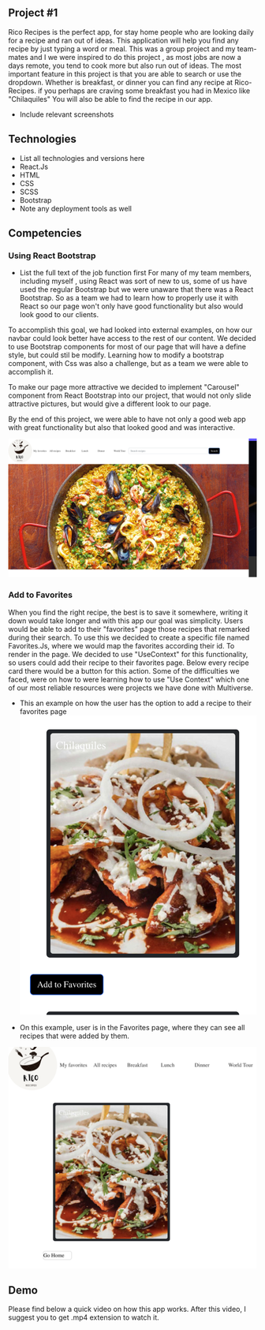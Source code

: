 ## Project #1

Rico Recipes is the perfect app, for stay home people who are looking daily for a recipe and ran out of ideas. This application will help you find any recipe by just typing a word or meal.
This was a group project and my team-mates and I we were inspired to do this project , as most jobs are now a days remote, you tend to cook more but also run out of ideas.
The most important feature in this project is that you are able to search or use the dropdown. Whether is breakfast, or dinner you can find any recipe at Rico-Recipes. if you perhaps are craving some breakfast you had in Mexico like "Chilaquiles" You will also be able to find the recipe in our app.
- Include relevant screenshots

## Technologies
- List all technologies and versions here
- React.Js
- HTML
- CSS
- SCSS
- Bootstrap
- Note any deployment tools as well

## Competencies
### Using React Bootstrap
- List the full text of the job function first
For many of my team members, including myself , using React was sort of new to us, some of us have used the regular Bootstrap but we were unaware that there was a React Bootstrap. So as a team we had to learn how to properly use it with React so our page won't only have good functionality but also would look good to our clients.

To accomplish this goal, we had looked into external examples, on how our navbar could look better have access to the rest of our content.
We decided to use Bootstrap components for most of our page that will have a define style, but could stil be modify. Learning how to modify a bootstrap component, with Css was also a challenge, but as a team we were able to accomplish it.

To make our page more attractive we decided to implement "Carousel" component from React Bootstrap into our project, that would not only slide attractive pictures, but would give a different look to our page.

By the end of this project, we were able to have not only a good web app with great functionality but also that looked good and was interactive.

!["Bootstrap example"](../Images/bootstrap.png)
### Add to Favorites
When you find the right recipe, the best is to save it somewhere, writing it down would take longer and with this app our goal was simplicity.
Users would be able to add to their "favorites" page those recipes that remarked during their search.
To use this we decided to create a specific file named Favorites.Js, where we would map the favorites according their id. To render in the page.
We decided to use "UseContext" for this functionality, so users could add their recipe to their favorites page. Below every recipe card there would be a button for this action.
Some of the difficulties we faced, were on how to were learning how to use "Use Context" which one of our most reliable resources were projects we have done with Multiverse.
 - This an example on how the user has the option to add a recipe to their favorites page
 !["add Favorites 1"](../Images/addFavorites1.png)

 - On this example, user is in the Favorites page, where they can see all recipes that were added by them.

 !["add Favorites 2"](../Images/addFavorites2.png)

 ## Demo
Please find below a quick video on how this app works. After this video, I suggest you to get .mp4 extension to watch it.


